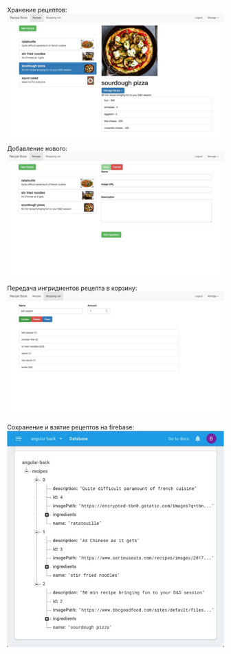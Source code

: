 Хранение рецептов:
![](sNT_-aVkMMg.jpg)

Добавление нового:
![](RWDHXeX7nqQ.jpg)

Передача ингридиентов рецепта в корзину:
![](sExdFSTmrK4.jpg)

Сохранение и взятие рецептов на firebase:
![](iAY5Iylfo6c.jpg)
